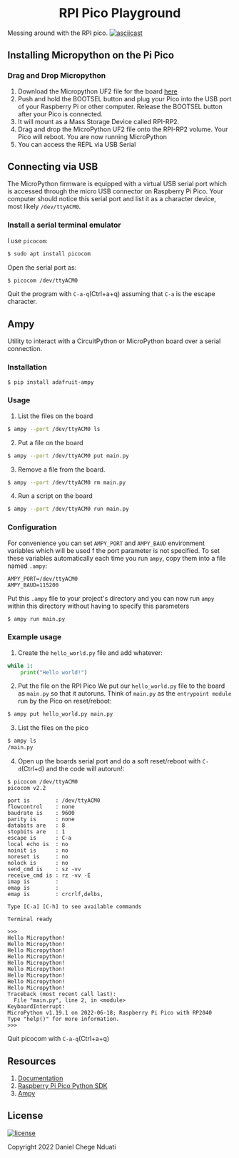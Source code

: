 <h1 align="center"> RPI Pico Playground </h1>

Messing around with the RPI pico.
[![asciicast](https://asciinema.org/a/leMMPhqLBcWTbaajszcaMxutw.svg)](https://asciinema.org/a/leMMPhqLBcWTbaajszcaMxutw)
## <b> Installing Micropython on the Pi Pico </b>
### Drag and Drop Micropython
1. Download the Micropython UF2 file for the board [here](https://micropython.org/download/rp2-pico/rp2-pico-latest.uf2)
2. Push and hold the BOOTSEL button and plug your Pico into the USB port of your Raspberry Pi or other computer. Release the BOOTSEL button after your Pico is connected.
3. It will mount as a Mass Storage Device called RPI-RP2.
4. Drag and drop the MicroPython UF2 file onto the RPI-RP2 volume. Your Pico will reboot. You are now running MicroPython
5. You can access the REPL via USB Serial

## <b>Connecting via USB </b>
The MicroPython firmware is equipped with a virtual USB serial port which is accessed through the micro USB
connector on Raspberry Pi Pico. Your computer should notice this serial port and list it as a character device, most likely
`/dev/ttyACM0`.

### Install a serial terminal emulator
I use `picocom`:
```bash
$ sudo apt install picocom
```
Open the serial port as:
```bash
$ picocom /dev/ttyACM0
```
Quit the program with `C-a-q`(Ctrl+a+q) assuming that `C-a` is the escape character.

## <b>Ampy</b>
Utility to interact with a CircuitPython or MicroPython board over a serial connection.

### Installation
```bash
$ pip install adafruit-ampy
```
### Usage
1. List the files on the board
```bash
$ ampy --port /dev/ttyACM0 ls
```
2. Put a file on the board
```bash
$ ampy --port /dev/ttyACM0 put main.py
```
3. Remove a file from the board.
```bash
$ ampy --port /dev/ttyACM0 rm main.py
```
4. Run a script on the board
```bash
$ ampy --port /dev/ttyACM0 run main.py
```
### Configuration
For convenience you can set `AMPY_PORT` and `AMPY_BAUD` environment variables which will be used f the port parameter is not specified.
To set these variables automatically each time you run `ampy`, copy them into a file named `.ampy`:
```.ampy
AMPY_PORT=/dev/ttyACM0
AMPY_BAUD=115200
```
Put this `.ampy` file to your project's directory and you can now run `ampy` within this directory without having to specify this parameters

```bash
$ ampy run main.py
```

### Example usage
1. Create the `hello_world.py` file and add whatever:
```python
while 1:
    print("Hello world!")
```
2. Put the file on the RPI Pico
We put our `hello_world.py` file to the board as `main.py` so that it autoruns. Think of `main.py` as the `entrypoint module` run by the Pico on reset/reboot:
```bash
$ ampy put hello_world.py main.py
```
3. List the files on the pico
```bash
$ ampy ls
/main.py
```
4. Open up the boards serial port and do a soft reset/reboot with `C-d`(Ctrl+d) and the code will autorun!:
```
$ picocom /dev/ttyACM0
picocom v2.2

port is        : /dev/ttyACM0
flowcontrol    : none
baudrate is    : 9600
parity is      : none
databits are   : 8
stopbits are   : 1
escape is      : C-a
local echo is  : no
noinit is      : no
noreset is     : no
nolock is      : no
send_cmd is    : sz -vv
receive_cmd is : rz -vv -E
imap is        : 
omap is        : 
emap is        : crcrlf,delbs,

Type [C-a] [C-h] to see available commands

Terminal ready

>>> 
Hello Micropython!
Hello Micropython!
Hello Micropython!
Hello Micropython!
Hello Micropython!
Hello Micropython!
Hello Micropython!
Hello Micropython!
Hello Micropython!
Traceback (most recent call last):
  File "main.py", line 2, in <module>
KeyboardInterrupt: 
MicroPython v1.19.1 on 2022-06-18; Raspberry Pi Pico with RP2040
Type "help()" for more information.
>>> 
```
Quit picocom with `C-a-q`(Ctrl+a+q)

## Resources
1. [Documentation](https://www.raspberrypi.com/documentation/microcontrollers/micropython.html)
2. [Raspberry Pi Pico Python SDK](https://datasheets.raspberrypi.com/pico/raspberry-pi-pico-python-sdk.pdf)
3. [Ampy](https://pypi.org/project/adafruit-ampy/)

## License
[![license](https://img.shields.io/github/license/mashape/apistatus.svg?style=for-the-badge)](LICENSE)

Copyright 2022 Daniel Chege Nduati
